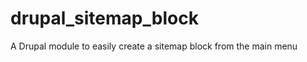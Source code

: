 drupal_sitemap_block
====================

A Drupal module to easily create a sitemap block from the main menu
